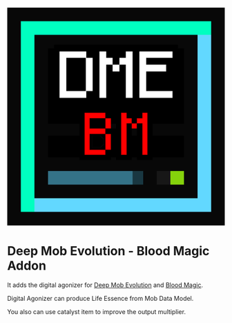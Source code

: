 ![logo](https://github.com/GlodBlock/DeepMobEvolution-Blood/blob/master/logo.png#256x256)

# Deep Mob Evolution - Blood Magic Addon

It adds the digital agonizer for [Deep Mob Evolution](https://www.curseforge.com/minecraft/mc-mods/dme) and [Blood Magic](https://www.curseforge.com/minecraft/mc-mods/blood-magic).

Digital Agonizer can produce Life Essence from Mob Data Model.

You also can use catalyst item to improve the output multiplier.
